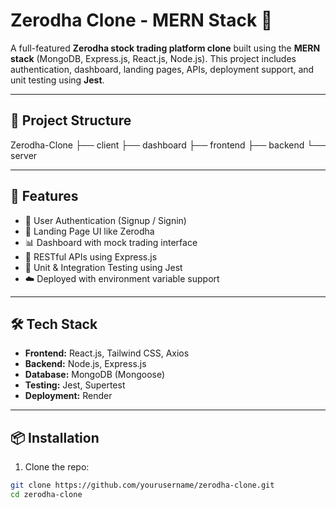 # Zerodha Clone - MERN Stack 🧾

A full-featured **Zerodha stock trading platform clone** built using the **MERN stack** (MongoDB, Express.js, React.js, Node.js). This project includes authentication, dashboard, landing pages, APIs, deployment support, and unit testing using **Jest**.

---

## 📁 Project Structure
Zerodha-Clone
  ├── client
  ├── dashboard
  ├── frontend
  ├── backend
  └── server



---

## 🚀 Features

- 🔐 User Authentication (Signup / Signin)
- 🎯 Landing Page UI like Zerodha
- 📊 Dashboard with mock trading interface
- 📡 RESTful APIs using Express.js
- 🧪 Unit & Integration Testing using Jest
- ☁️ Deployed with environment variable support

---

## 🛠️ Tech Stack

- **Frontend:** React.js, Tailwind CSS, Axios
- **Backend:** Node.js, Express.js
- **Database:** MongoDB (Mongoose)
- **Testing:** Jest, Supertest
- **Deployment:**  Render

---

## 📦 Installation

1. Clone the repo:

```bash
git clone https://github.com/yourusername/zerodha-clone.git
cd zerodha-clone

